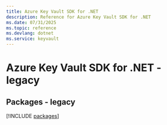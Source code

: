```yaml
---
title: Azure Key Vault SDK for .NET
description: Reference for Azure Key Vault SDK for .NET
ms.date: 07/31/2025
ms.topic: reference
ms.devlang: dotnet
ms.service: keyvault
---
```

# Azure Key Vault SDK for .NET - legacy
## Packages - legacy
[!INCLUDE [packages](key-vault-index.md)]